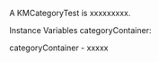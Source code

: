 A KMCategoryTest is xxxxxxxxx.Instance Variables	categoryContainer:		<Object>categoryContainer	- xxxxx
